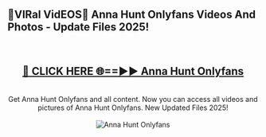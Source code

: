 <h2>🔴VIRal VidEOS🔴 Anna Hunt Onlyfans Videos And Photos - Update Files 2025!</h2>
<br>
<div align="center">
<h2><a href="https://virallinks.top/odZfE0" rel="nofollow">🔴 CLICK HERE 🌐==►► Anna Hunt Onlyfans</a></h2>
<br>
Get Anna Hunt Onlyfans and all content. Now you can access all videos and pictures of Anna Hunt Onlyfans. New Updated Files 2025!
<br>
<br>
<a href="https://virallinks.top/odZfE0" rel="nofollow" data-target="animated-image.originalLink"><img src="https://i.imgur.com/dJHk4Zq.gif)" alt="Anna Hunt Onlyfans" style="max-width: 100%; display: inline-block;" data-target="animated-image.originalImage"></a>
</div>
<br>
